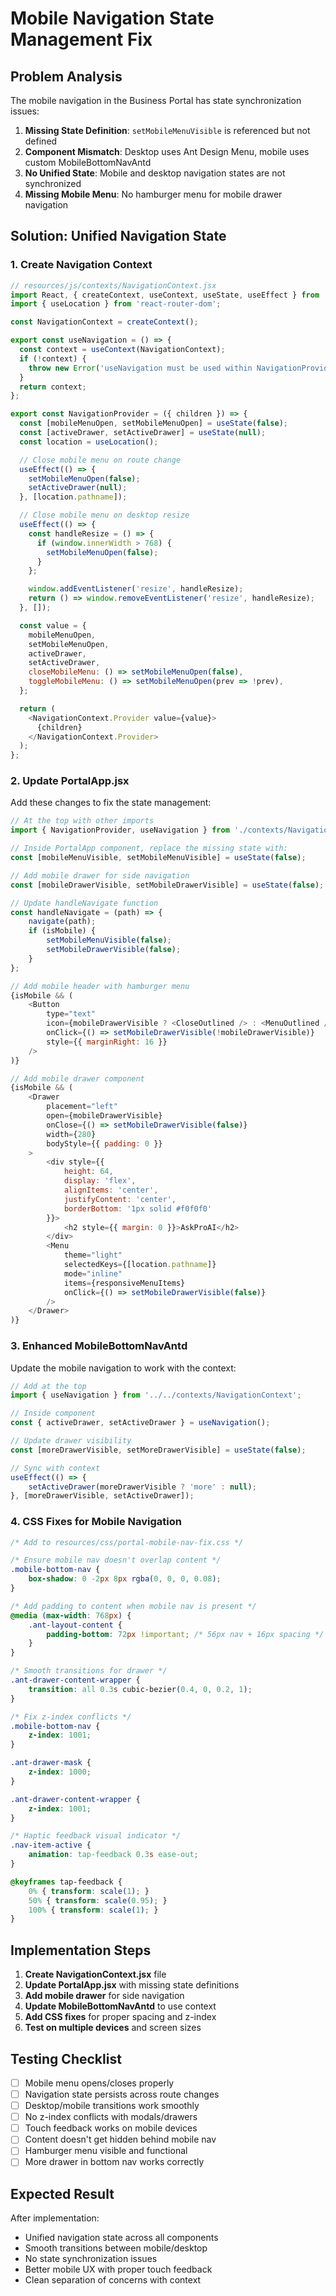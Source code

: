# Mobile Navigation State Management Fix

## Problem Analysis

The mobile navigation in the Business Portal has state synchronization issues:

1. **Missing State Definition**: `setMobileMenuVisible` is referenced but not defined
2. **Component Mismatch**: Desktop uses Ant Design Menu, mobile uses custom MobileBottomNavAntd
3. **No Unified State**: Mobile and desktop navigation states are not synchronized
4. **Missing Mobile Menu**: No hamburger menu for mobile drawer navigation

## Solution: Unified Navigation State

### 1. Create Navigation Context

```javascript
// resources/js/contexts/NavigationContext.jsx
import React, { createContext, useContext, useState, useEffect } from 'react';
import { useLocation } from 'react-router-dom';

const NavigationContext = createContext();

export const useNavigation = () => {
  const context = useContext(NavigationContext);
  if (!context) {
    throw new Error('useNavigation must be used within NavigationProvider');
  }
  return context;
};

export const NavigationProvider = ({ children }) => {
  const [mobileMenuOpen, setMobileMenuOpen] = useState(false);
  const [activeDrawer, setActiveDrawer] = useState(null);
  const location = useLocation();

  // Close mobile menu on route change
  useEffect(() => {
    setMobileMenuOpen(false);
    setActiveDrawer(null);
  }, [location.pathname]);

  // Close mobile menu on desktop resize
  useEffect(() => {
    const handleResize = () => {
      if (window.innerWidth > 768) {
        setMobileMenuOpen(false);
      }
    };

    window.addEventListener('resize', handleResize);
    return () => window.removeEventListener('resize', handleResize);
  }, []);

  const value = {
    mobileMenuOpen,
    setMobileMenuOpen,
    activeDrawer,
    setActiveDrawer,
    closeMobileMenu: () => setMobileMenuOpen(false),
    toggleMobileMenu: () => setMobileMenuOpen(prev => !prev),
  };

  return (
    <NavigationContext.Provider value={value}>
      {children}
    </NavigationContext.Provider>
  );
};
```

### 2. Update PortalApp.jsx

Add these changes to fix the state management:

```javascript
// At the top with other imports
import { NavigationProvider, useNavigation } from './contexts/NavigationContext';

// Inside PortalApp component, replace the missing state with:
const [mobileMenuVisible, setMobileMenuVisible] = useState(false);

// Add mobile drawer for side navigation
const [mobileDrawerVisible, setMobileDrawerVisible] = useState(false);

// Update handleNavigate function
const handleNavigate = (path) => {
    navigate(path);
    if (isMobile) {
        setMobileMenuVisible(false);
        setMobileDrawerVisible(false);
    }
};

// Add mobile header with hamburger menu
{isMobile && (
    <Button
        type="text"
        icon={mobileDrawerVisible ? <CloseOutlined /> : <MenuOutlined />}
        onClick={() => setMobileDrawerVisible(!mobileDrawerVisible)}
        style={{ marginRight: 16 }}
    />
)}

// Add mobile drawer component
{isMobile && (
    <Drawer
        placement="left"
        open={mobileDrawerVisible}
        onClose={() => setMobileDrawerVisible(false)}
        width={280}
        bodyStyle={{ padding: 0 }}
    >
        <div style={{ 
            height: 64, 
            display: 'flex', 
            alignItems: 'center', 
            justifyContent: 'center',
            borderBottom: '1px solid #f0f0f0'
        }}>
            <h2 style={{ margin: 0 }}>AskProAI</h2>
        </div>
        <Menu
            theme="light"
            selectedKeys={[location.pathname]}
            mode="inline"
            items={responsiveMenuItems}
            onClick={() => setMobileDrawerVisible(false)}
        />
    </Drawer>
)}
```

### 3. Enhanced MobileBottomNavAntd

Update the mobile navigation to work with the context:

```javascript
// Add at the top
import { useNavigation } from '../../contexts/NavigationContext';

// Inside component
const { activeDrawer, setActiveDrawer } = useNavigation();

// Update drawer visibility
const [moreDrawerVisible, setMoreDrawerVisible] = useState(false);

// Sync with context
useEffect(() => {
    setActiveDrawer(moreDrawerVisible ? 'more' : null);
}, [moreDrawerVisible, setActiveDrawer]);
```

### 4. CSS Fixes for Mobile Navigation

```css
/* Add to resources/css/portal-mobile-nav-fix.css */

/* Ensure mobile nav doesn't overlap content */
.mobile-bottom-nav {
    box-shadow: 0 -2px 8px rgba(0, 0, 0, 0.08);
}

/* Add padding to content when mobile nav is present */
@media (max-width: 768px) {
    .ant-layout-content {
        padding-bottom: 72px !important; /* 56px nav + 16px spacing */
    }
}

/* Smooth transitions for drawer */
.ant-drawer-content-wrapper {
    transition: all 0.3s cubic-bezier(0.4, 0, 0.2, 1);
}

/* Fix z-index conflicts */
.mobile-bottom-nav {
    z-index: 1001;
}

.ant-drawer-mask {
    z-index: 1000;
}

.ant-drawer-content-wrapper {
    z-index: 1001;
}

/* Haptic feedback visual indicator */
.nav-item-active {
    animation: tap-feedback 0.3s ease-out;
}

@keyframes tap-feedback {
    0% { transform: scale(1); }
    50% { transform: scale(0.95); }
    100% { transform: scale(1); }
}
```

## Implementation Steps

1. **Create NavigationContext.jsx** file
2. **Update PortalApp.jsx** with missing state definitions
3. **Add mobile drawer** for side navigation
4. **Update MobileBottomNavAntd** to use context
5. **Add CSS fixes** for proper spacing and z-index
6. **Test on multiple devices** and screen sizes

## Testing Checklist

- [ ] Mobile menu opens/closes properly
- [ ] Navigation state persists across route changes
- [ ] Desktop/mobile transitions work smoothly
- [ ] No z-index conflicts with modals/drawers
- [ ] Touch feedback works on mobile devices
- [ ] Content doesn't get hidden behind mobile nav
- [ ] Hamburger menu visible and functional
- [ ] More drawer in bottom nav works correctly

## Expected Result

After implementation:
- Unified navigation state across all components
- Smooth transitions between mobile/desktop
- No state synchronization issues
- Better mobile UX with proper touch feedback
- Clean separation of concerns with context